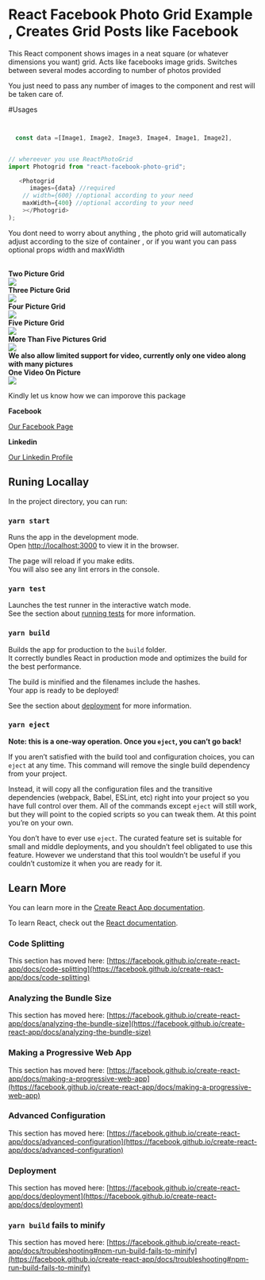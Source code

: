 # React Facebook Photo Grid Example , Creates Grid Posts like Facebook

This React component shows images in a neat square (or whatever dimensions you want) grid. Acts like facebooks image grids. Switches between several modes according to number of photos provided

You just need to pass any number of images to the component and rest will be taken care of.

<!-- <a href='https://cdn.rawgit.com/mukeshsoni/react-photo-grid/master/example/index.html' target='_blank'>Live Demo</a> -->

<!-- ![How it looks](https://farm8.staticflickr.com/7484/15736005117_57154548cc.jpg "How it looks") -->

#Usages

```JavaScript


  const data =[Image1, Image2, Image3, Image4, Image1, Image2],


// whereever you use ReactPhotoGrid
import Photogrid from "react-facebook-photo-grid";

   <Photogrid
      images={data} //required
    // width={600} //optional according to your need
    maxWidth={400} //optional according to your need
    ></Photogrid>
);
```

You dont need to worry about anything , the photo grid will automatically adjust according to the size of container , or if you want you can pass optional props width and maxWidth

<br/>
<strong>Two Picture Grid</strong>
<br/>
<img src="https://github.com/UmairMukhtar/react-facebook-photo-grid/blob/main/examplesPics/TwoPics.PNG"></img>
<br/>
<strong>Three Picture Grid</strong>
<br/>
<img src="https://github.com/UmairMukhtar/react-facebook-photo-grid/blob/main/examplesPics/ThreePics.PNG"></img>
<br/>
<strong>Four Picture Grid</strong>
<br/>
<img src="https://github.com/UmairMukhtar/react-facebook-photo-grid/blob/main/examplesPics/FourPics.PNG"></img>
<br/>
<strong>Five Picture Grid</strong>
<br/>
<img src="https://github.com/UmairMukhtar/react-facebook-photo-grid/blob/main/examplesPics/FivePics.PNG"></img>
<br/>
<strong>More Than Five Pictures Grid</strong>
<br/>
<img src="https://github.com/UmairMukhtar/react-facebook-photo-grid/blob/main/examplesPics/MorePics.PNG"></img>
<br/>
<strong>We also allow limited support for video, currently only one video along with many pictures</strong>
<br/>
<strong>One Video On Picture</strong>
<br/>
<img src="https://github.com/UmairMukhtar/react-facebook-photo-grid/blob/main/examplesPics/OnePicOneVideo.PNG"></img>
<br/>

Kindly let us know how we can imporove this package

<strong>Facebook</strong>

<a href='http://facebook.com/aenumair' target='_blank'>Our Facebook Page</a>

<strong>Linkedin</strong>

<a href='https://pk.linkedin.com/in/umair-mukhtar-828510153' target='_blank'>Our Linkedin Profile</a>

## Runing Locallay

In the project directory, you can run:

### `yarn start`

Runs the app in the development mode.\
Open [http://localhost:3000](http://localhost:3000) to view it in the browser.

The page will reload if you make edits.\
You will also see any lint errors in the console.

### `yarn test`

Launches the test runner in the interactive watch mode.\
See the section about [running tests](https://facebook.github.io/create-react-app/docs/running-tests) for more information.

### `yarn build`

Builds the app for production to the `build` folder.\
It correctly bundles React in production mode and optimizes the build for the best performance.

The build is minified and the filenames include the hashes.\
Your app is ready to be deployed!

See the section about [deployment](https://facebook.github.io/create-react-app/docs/deployment) for more information.

### `yarn eject`

**Note: this is a one-way operation. Once you `eject`, you can’t go back!**

If you aren’t satisfied with the build tool and configuration choices, you can `eject` at any time. This command will remove the single build dependency from your project.

Instead, it will copy all the configuration files and the transitive dependencies (webpack, Babel, ESLint, etc) right into your project so you have full control over them. All of the commands except `eject` will still work, but they will point to the copied scripts so you can tweak them. At this point you’re on your own.

You don’t have to ever use `eject`. The curated feature set is suitable for small and middle deployments, and you shouldn’t feel obligated to use this feature. However we understand that this tool wouldn’t be useful if you couldn’t customize it when you are ready for it.

## Learn More

You can learn more in the [Create React App documentation](https://facebook.github.io/create-react-app/docs/getting-started).

To learn React, check out the [React documentation](https://reactjs.org/).

### Code Splitting

This section has moved here: [https://facebook.github.io/create-react-app/docs/code-splitting](https://facebook.github.io/create-react-app/docs/code-splitting)

### Analyzing the Bundle Size

This section has moved here: [https://facebook.github.io/create-react-app/docs/analyzing-the-bundle-size](https://facebook.github.io/create-react-app/docs/analyzing-the-bundle-size)

### Making a Progressive Web App

This section has moved here: [https://facebook.github.io/create-react-app/docs/making-a-progressive-web-app](https://facebook.github.io/create-react-app/docs/making-a-progressive-web-app)

### Advanced Configuration

This section has moved here: [https://facebook.github.io/create-react-app/docs/advanced-configuration](https://facebook.github.io/create-react-app/docs/advanced-configuration)

### Deployment

This section has moved here: [https://facebook.github.io/create-react-app/docs/deployment](https://facebook.github.io/create-react-app/docs/deployment)

### `yarn build` fails to minify

This section has moved here: [https://facebook.github.io/create-react-app/docs/troubleshooting#npm-run-build-fails-to-minify](https://facebook.github.io/create-react-app/docs/troubleshooting#npm-run-build-fails-to-minify)
